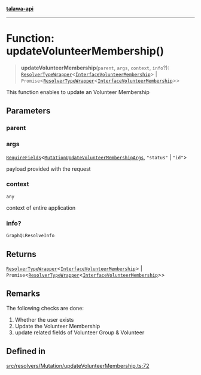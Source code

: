 [**talawa-api**](../../../../README.md)

***

# Function: updateVolunteerMembership()

> **updateVolunteerMembership**(`parent`, `args`, `context`, `info`?): [`ResolverTypeWrapper`](../../../../types/generatedGraphQLTypes/type-aliases/ResolverTypeWrapper.md)\<[`InterfaceVolunteerMembership`](../../../../models/VolunteerMembership/interfaces/InterfaceVolunteerMembership.md)\> \| `Promise`\<[`ResolverTypeWrapper`](../../../../types/generatedGraphQLTypes/type-aliases/ResolverTypeWrapper.md)\<[`InterfaceVolunteerMembership`](../../../../models/VolunteerMembership/interfaces/InterfaceVolunteerMembership.md)\>\>

This function enables to update an Volunteer Membership

## Parameters

### parent

### args

[`RequireFields`](../../../../types/generatedGraphQLTypes/type-aliases/RequireFields.md)\<[`MutationUpdateVolunteerMembershipArgs`](../../../../types/generatedGraphQLTypes/type-aliases/MutationUpdateVolunteerMembershipArgs.md), `"status"` \| `"id"`\>

payload provided with the request

### context

`any`

context of entire application

### info?

`GraphQLResolveInfo`

## Returns

[`ResolverTypeWrapper`](../../../../types/generatedGraphQLTypes/type-aliases/ResolverTypeWrapper.md)\<[`InterfaceVolunteerMembership`](../../../../models/VolunteerMembership/interfaces/InterfaceVolunteerMembership.md)\> \| `Promise`\<[`ResolverTypeWrapper`](../../../../types/generatedGraphQLTypes/type-aliases/ResolverTypeWrapper.md)\<[`InterfaceVolunteerMembership`](../../../../models/VolunteerMembership/interfaces/InterfaceVolunteerMembership.md)\>\>

## Remarks

The following checks are done:
1. Whether the user exists
2. Update the Volunteer Membership
3. update related fields of Volunteer Group & Volunteer

## Defined in

[src/resolvers/Mutation/updateVolunteerMembership.ts:72](https://github.com/Suyash878/talawa-api/blob/b5a9d8b4a1ea678a3d6f5b710b3721f91a3052fc/src/resolvers/Mutation/updateVolunteerMembership.ts#L72)
